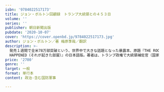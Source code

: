 ```yaml
---
isbn: '9784022517173'
title: ジョン・ボルトン回顧録　トランプ大統領との４５３日
volume: ''
series: ''
publisher: 朝日新聞出版
pubdate: '2020-10-07'
cover: 'https://cover.openbd.jp/9784022517173.jpg'
author: ジョン・ボルトン／著 梅原季哉／翻訳
description: >-
  発売１週間で全米78万部突破という、世界中で大きな話題となった暴露本、原題『THE ROOM WHERE IT
  HAPPENED（それが起きた部屋）』の日本語版。著者は、トランプ政権で大統領補佐官（国家安全保障担当）を務めたジョン・ボルトン氏。トランプ政権の暴露本はすでにいくつか出版されているが、少し前まで政権の中枢で要職に就いていた人物による、現在もまだ進行中の外交問題を取り上げてここまで詳細に語ったものは、はじめてと言える。そのため、発売前にはトランプ政権が発売差し止めを要求するという事態に陥った。実際、ホワイトハウス内部で行われている外交問題の政策決定までの経緯、トランプや高官たちの会話、国際舞台での各国要人とのやりとりなど、すべてが具体的で生々しい。トランプの言動は言うに及ばず、外交の舞台裏で起きている事実には驚くばかりである。著者は任期中に複数回来日し、さらに米朝首脳会談に同席していたこともあり、日本、国、北朝鮮に関する記述が多いのも本書の大きな特徴である。日本に対する言及は140か所以上に及び、安倍前首相や谷内正太郎前国家安全保障局長の名前も何度も登場。日米外交の裏側だけでなく、米朝首脳会談で実際に起きていたことなどが詳細に綴られている。
price: '2700'
genre: ''
target: 一般
format: 単行本
content: 政治-含む国防軍事

---
```


